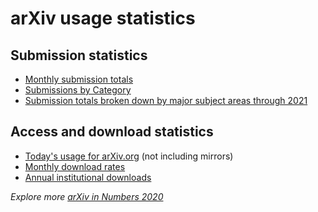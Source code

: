 # arXiv usage statistics

## Submission statistics

-   [Monthly submission totals](https://arxiv.org/stats/monthly_submissions)
-   [Submissions by Category](../../about/reports/submission_category_by_year.md)
-   [Submission totals broken down by major subject areas through 2021](2021_by_area/index.md)


## Access and download statistics

-   [Today's usage for arXiv.org](https://arxiv.org/stats/today) (not
    including mirrors)
-   [Monthly download rates](https://arxiv.org/stats/monthly_downloads)
-   [Annual institutional downloads](../../about/reports/2020_usage.md)

_Explore more [arXiv in Numbers 2020](../../about/reports/index.md)_
